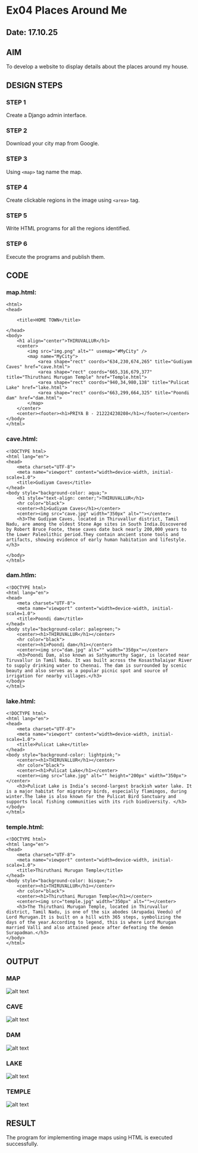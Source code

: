 # Ex04 Places Around Me
## Date: 17.10.25

## AIM
To develop a website to display details about the places around my house.

## DESIGN STEPS

### STEP 1
Create a Django admin interface.

### STEP 2
Download your city map from Google.

### STEP 3
Using ```<map>``` tag name the map.

### STEP 4
Create clickable regions in the image using ```<area>``` tag.

### STEP 5
Write HTML programs for all the regions identified.

### STEP 6
Execute the programs and publish them.

## CODE
### map.html:
```
<html>
<head>

    <title>HOME TOWN</title>
    
</head>
<body>
    <h1 align="center">THIRUVALLUR</h1>
    <center>
        <img src="img.png" alt="" usemap="#MyCity" />
        <map name="MyCity">
            <area shape="rect" coords="634,230,674,265" title="Gudiyam Caves" href="cave.html">
            <area shape="rect" coords="665,316,679,377" title="Thiruthani Murugan Temple" href="Temple.html">
            <area shape="rect" coords="940,34,980,138" title="Pulicat Lake" href="lake.html">
            <area shape="rect" coords="663,299,664,325" title="Poondi dam" href="dam.html">
        </map>
    </center>
    <center><footer><h1>PRIYA B - 212224230208</h1></footer></center>
</body>
</html>
```

### cave.html:
```
<!DOCTYPE html>
<html lang="en">
<head>
    <meta charset="UTF-8">
    <meta name="viewport" content="width=device-width, initial-scale=1.0">
    <title>Gudiyam Caves</title>
</head>
<body style="background-color: aqua;"> 
    <h1 style="text-align: center;">THIRUVALLUR</h1>
    <hr color="black">
    <center><h1>Gudiyam Caves</h1></center>
    <center><img src="cave.jpg" width="350px" alt=""></center>
    <h3>The Gudiyam Caves, located in Thiruvallur district, Tamil Nadu, are among the oldest Stone Age sites in South India.Discovered by Robert Bruce Foote, these caves date back nearly 200,000 years to the Lower Paleolithic period.They contain ancient stone tools and artifacts, showing evidence of early human habitation and lifestyle. </h3>
    
</body>
</html>
```

### dam.htlm:
```
<!DOCTYPE html>
<html lang="en">
<head>
    <meta charset="UTF-8">
    <meta name="viewport" content="width=device-width, initial-scale=1.0">
    <title>Poondi dam</title>
</head>
<body style="background-color: palegreen;">
    <center><h1>THIRUVALLUR</h1></center>
    <hr color="black">
    <center><h1>Poondi dam</h1></center>
    <center><img src="dam.jpg" alt="" width="350px"></center>
    <h3>Poondi Dam, also known as Sathyamurthy Sagar, is located near Tiruvallur in Tamil Nadu. It was built across the Kosasthalaiyar River to supply drinking water to Chennai. The dam is surrounded by scenic beauty and also serves as a popular picnic spot and source of irrigation for nearby villages.</h3>
</body>
</html>
```

### lake.html:
```
<!DOCTYPE html>
<html lang="en">
<head>
    <meta charset="UTF-8">
    <meta name="viewport" content="width=device-width, initial-scale=1.0">
    <title>Pulicat Lake</title>
</head>
<body style="background-color: lightpink;">
    <center><h1>THIRUVALLUR</h1></center>
    <hr color="black">
    <center><h1>Pulicat Lake</h1></center>
    <center><img src="lake.jpg" alt="" height="200px" width="350px"></center>
    <h3>Pulicat Lake is India’s second-largest brackish water lake. It is a major habitat for migratory birds, especially flamingos, during winter.The lake is also known for the Pulicat Bird Sanctuary and supports local fishing communities with its rich biodiversity. </h3>
</body>
</html>
```

### temple.html:
```
<!DOCTYPE html>
<html lang="en">
<head>
    <meta charset="UTF-8">
    <meta name="viewport" content="width=device-width, initial-scale=1.0">
    <title>Thiruthani Murugan Temple</title>
</head>
<body style="background-color: bisque;">
    <center><h1>THIRUVALLUR</h1></center>
    <hr color="black">
    <center><h1>Thiruthani Murugan Temple</h1></center>
    <center><img src="temple.jpg" width="350px" alt=""></center>
    <h3>The Thiruthani Murugan Temple, located in Thiruvallur district, Tamil Nadu, is one of the six abodes (Arupadai Veedu) of Lord Murugan.It is built on a hill with 365 steps, symbolizing the days of the year.According to legend, this is where Lord Murugan married Valli and also attained peace after defeating the demon Surapadman.</h3>
</body>
</html>
```


## OUTPUT
### MAP
![alt text](home.png)

### CAVE
![alt text](gud.png)

### DAM
![alt text](poon.png)

### LAKE
![alt text](puli.png)

### TEMPLE
![alt text](thir.png)


## RESULT
The program for implementing image maps using HTML is executed successfully.
